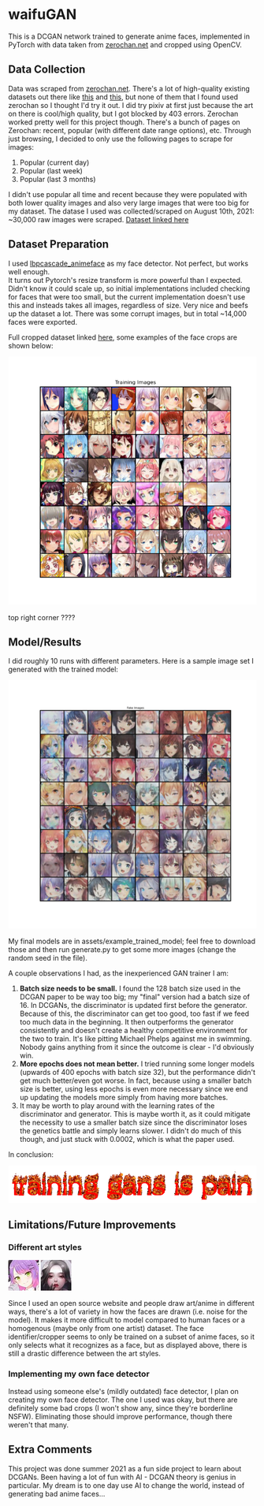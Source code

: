 # waifuGAN

This is a DCGAN network trained to generate anime faces, implemented in PyTorch with data taken from [zerochan.net](https://www.zerochan.net/) and cropped using OpenCV. 

## Data Collection

Data was scraped from [zerochan.net](https://www.zerochan.net/). There's a lot of high-quality existing datasets out there like [this](https://github.com/bchao1/Anime-Face-Dataset) and [this](https://www.kaggle.com/subinium/highresolution-anime-face-dataset-512x512), but none of them that I found used zerochan so I thought I'd try it out. I did try pixiv at first just because the art on there is cool/high quality, but I got blocked by 403 errors. Zerochan worked pretty well for this project though.
There's a bunch of pages on Zerochan: recent, popular (with different date range options), etc. Through just browsing, I decided to only use the following pages to scrape for images:
1. Popular (current day)
2. Popular (last week)
3. Popular (last 3 months)

I didn't use popular all time and recent because they were populated with both lower quality images and also very large images that were too big for my dataset. The datase I used was collected/scraped on August 10th, 2021: ~30,000 raw images were scraped. [Dataset linked here](https://drive.google.com/drive/folders/1tfsOn0kAV3fmjNpQdmh-jDorHntJHyek?usp=sharing)

## Dataset Preparation

I used [lbpcascade_animeface](https://github.com/nagadomi/lbpcascade_animeface) as my face detector. Not perfect, but works well enough. <br>
It turns out Pytorch's resize transform is more powerful than I expected. Didn't know it could scale up, so initial implementations included checking for faces that were too small, but the current implementation doesn't use this and insteads takes all images, regardless of size. Very nice and beefs up the dataset a lot. 
There was some corrupt images, but in total ~14,000 faces were exported. 

Full cropped dataset linked [here](https://drive.google.com/drive/folders/1tfsOn0kAV3fmjNpQdmh-jDorHntJHyek?usp=sharing), some examples of the face crops are shown below:

![example_training](assets/images/example_training.png "example training")

top right corner ???? 
## Model/Results
I did roughly 10 runs with different parameters. Here is a sample image set I generated with the trained model:

![sample_gen](assets/images/generated_fakes.png "generated fakes") 

My final models are in assets/example_trained_model; feel free to download those and then run generate.py to get some more images (change the random seed in the file).  

A couple observations I had, as the inexperienced GAN trainer I am:
1. **Batch size needs to be small.** I found the 128 batch size used in the DCGAN paper to be way too big; my "final" version had a batch size of 16. In DCGANs, the discriminator is updated first before the generator. Because of this, the discriminator can get too good, too fast if we feed too much data in the beginning. It then outperforms the generator consistently and doesn't create a healthy competitive environment for the two to train. It's like pitting Michael Phelps against me in swimming. Nobody gains anything from it since the outcome is clear - I'd obviously win. 
2. **More epochs does not mean better.** I tried running some longer models (upwards of 400 epochs with batch size 32), but the performance didn't get much better/even got worse. In fact, because using a smaller batch size is better, using less epochs is even more necessary since we end up updating the models more simply from having more batches. 
3. It may be worth to play around with the learning rates of the discriminator and generator. This is maybe worth it, as it could mitigate the necessity to use a smaller batch size since the discriminator loses the genetics battle and simply learns slower. I didn't do much of this though, and just stuck with 0.0002, which is what the paper used. 

In conclusion:

![facts](assets/images/flaming.gif "facts")

## Limitations/Future Improvements
### Different art styles
![style-1](assets/images/style1.jpg "Face style 1") ![style-2](assets/images/style2.jpg "Face style 2")

Since I used an open source website and people draw art/anime in different ways, there's a lot of variety in how the faces are drawn (i.e. noise for the model). It makes it more difficult to model compared to human faces or a homogenous (maybe only from one artist) dataset. The face identifier/cropper seems to only be trained on a subset of anime faces, so it only selects what it recognizes as a face, but as displayed above, there is still a drastic difference between the art styles. 
### Implementing my own face detector
Instead using someone else's (mildly outdated) face detector, I plan on creating my own face detector. The one I used was okay, but there are definitely some bad crops (I won't show any, since they're borderline NSFW). Eliminating those should improve performance, though there weren't that many. 

## Extra Comments
This project was done summer 2021 as a fun side project to learn about DCGANs. Been having a lot of fun with AI - DCGAN theory is genius in particular. My dream is to one day use AI to change the world, instead of generating bad anime faces...
